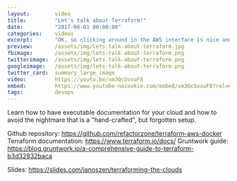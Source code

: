 ```yaml
---
layout:        video
title:         "Let's talk about Terraform!"
date:          "2017-06-01 00:00:00"
categories:    videos
excerpt:       "OK, so clicking around in the AWS interface is nice and all, but we'd really like to have some documentation as to how our cloud is set up. That's where Terraform comes into play."
preview:       /assets/img/lets-talk-about-terraform.jpg
fbimage:       /assets/img/lets-talk-about-terraform.png
twitterimage:  /assets/img/lets-talk-about-terraform.png
googleimage:   /assets/img/lets-talk-about-terraform.png
twitter_card:  summary_large_image
video:         https://youtu.be/xm3QcGvxuF8
embed:         https://www.youtube-nocookie.com/embed/xm3QcGvxuF8?rel=0
tags:          devops
---
```


Learn how to have executable documentation for your cloud and how to avoid the nightmare that is a "hand-crafted", but forgotten setup.

Github repository: https://github.com/refactorzone/terraform-aws-docker
Terraform documentation: https://www.terraform.io/docs/
Gruntwork guide: https://blog.gruntwork.io/a-comprehensive-guide-to-terraform-b3d32832baca

Slides: https://slides.com/janoszen/terraforming-the-clouds